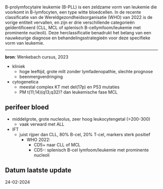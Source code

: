 B-prolymfocytaire leukemie (B-PLL) is een zeldzame vorm van leukemie die voorkomt in B-lymfocyten, een type witte bloedcellen. In de recente classificatie van de Wereldgezondheidsorganisatie (WHO) van 2022 is de vorige entiteit vervallen, en zijn er drie verschillende categorieën geïdentificeerd (CLL, MCL of splenisch B-cellymfoom/leukemie met prominente nucleoli). Deze herclassificatie benadrukt het belang van een nauwkeurige diagnose en behandelingsstrategieën voor deze specifieke vorm van leukemie.
___
**bron**: Wenkebach cursus, 2023
- kliniek
	- hoge leeftijd, grote milt zonder lymfadenopathie, slechte prognose
	- beenmergverdringing
- cytogenetica
	- meestal complex KT met del(17p) en P53 mutaties
	- PM t(11;14)(q13;q32)? dan leukemische fase MCL
## perifeer bloed
- middelgrote, grote nucleolus, zeer hoog leukocytengetal (>200-300)
	- vaak verward met ALL
- IFT
	- juist rijper dan CLL, 80% B-cel, 20% T-cel, markers sterk positief
		- WHO 2022: 
			- CD5+ naar CLL of MCL
			- CD5-: splenisch B-cel lymfoom/leukemie met prominente nucleoli
## Datum laatste update
24-02-2024